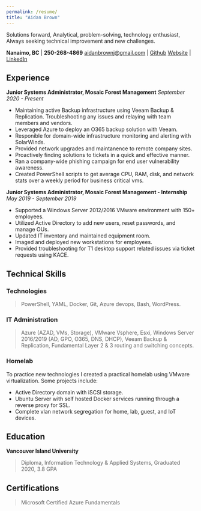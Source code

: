 ```yaml
---
permalink: /resume/
title: "Aidan Brown"
---
```



Solutions forward, Analytical, problem-solving, technology enthusiast,
Always seeking technical improvement and new challenges. 


**Nanaimo, BC**                   |  **250-268-4869**
aidanbrownj@gmail.com             |  [Github](https://github.com/h4wk590) 
[Website](https://aidanb.net)             |  [LinkedIn](https://ca.linkedin.com/in/aidan-brown-8312a7181)

## Experience

**Junior Systems Administrator, Mosaic Forest Management**
*September 2020 - Present*

- Maintaining active Backup infrastructure using Veeam Backup & Replication. Troubleshooting any issues and relaying with team members and vendors.
- Leveraged Azure to deploy an O365 backup solution with Veeam.
- Responible for domain-wide infrastructure monitoring and alerting with SolarWinds. 
- Provided network upgrades and maintanence to remote company sites.
- Proactively finding solutions to tickets in a quick and effective manner.
- Ran a company-wide phishing campaign for end user vulnerability awareness.
- Created PowerShell scripts to get average CPU, RAM, disk, and network stats over a weekly period for business critical vms.

**Junior Systems Administrator, Mosaic Forest Management - Internship**
*May 2019 - September 2019*

- Supported a Windows Server 2012/2016 VMware environment with 150+ employees.
- Utilized Active Directory to add new users, reset passwords, and manage OUs.
- Updated IT inventory and maintained equipment room.
- Imaged and deployed new workstations for employees.
- Provided troubleshooting for T1 desktop support related issues via ticket requests using KACE. 

## Technical Skills

### Technologies

> PowerShell, YAML,
> Docker, Git, Azure devops,
> Bash, WordPress.

### IT Administration

> Azure (AZAD, VMs, Storage),
> VMware Vsphere, Esxi,
> Windows Server 2016/2019 (AD, GPO, O365, DNS, DHCP),
> Veeam Backup & Replication,
> Fundamental Layer 2 & 3 routing and switching concepts.

### Homelab

To practice new technologies I created a practical homelab using VMware virtualization. Some projects include:

- Active Directory domain with iSCSI storage.
- Ubuntu Server with self hosted Docker services running through a reverse proxy for SSL.
- Complete vlan network segregation for home, lab, guest, and IoT devices.

## Education

**Vancouver Island University**
> Diploma, Information Technology & Applied Systems,
> Graduated 2020, 3.8 GPA

## Certifications

> Microsoft Certified Azure Fundamentals




